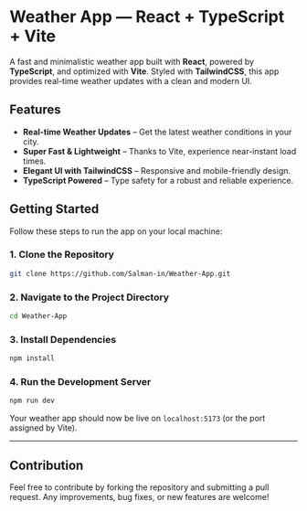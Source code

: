 # Weather App — React + TypeScript + Vite  

A fast and minimalistic weather app built with **React**, powered by **TypeScript**, and optimized with **Vite**. Styled with **TailwindCSS**, this app provides real-time weather updates with a clean and modern UI.  

## Features  
- **Real-time Weather Updates** – Get the latest weather conditions in your city.  
- **Super Fast & Lightweight** – Thanks to Vite, experience near-instant load times.  
- **Elegant UI with TailwindCSS** – Responsive and mobile-friendly design.  
- **TypeScript Powered** – Type safety for a robust and reliable experience.  

## Getting Started  

Follow these steps to run the app on your local machine:  

### 1. Clone the Repository  
```bash
git clone https://github.com/Salman-in/Weather-App.git
```

### 2. Navigate to the Project Directory  
```bash
cd Weather-App
```

### 3. Install Dependencies  
```bash
npm install
```

### 4. Run the Development Server  
```bash
npm run dev
```

Your weather app should now be live on `localhost:5173` (or the port assigned by Vite).  

---

## Contribution  
Feel free to contribute by forking the repository and submitting a pull request. Any improvements, bug fixes, or new features are welcome!  

